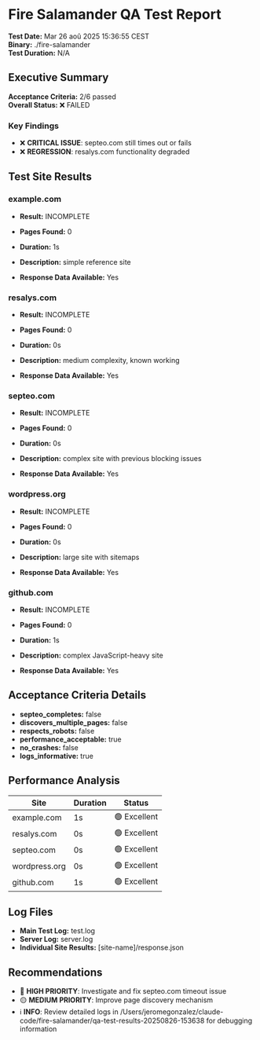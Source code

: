 # Fire Salamander QA Test Report

**Test Date:** Mar 26 aoû 2025 15:36:55 CEST  
**Binary:** ./fire-salamander  
**Test Duration:** N/A  

## Executive Summary

**Acceptance Criteria:** 2/6 passed  
**Overall Status:** ❌ FAILED

### Key Findings

- ❌ **CRITICAL ISSUE**: septeo.com still times out or fails
- ❌ **REGRESSION**: resalys.com functionality degraded

## Test Site Results

### example.com

- **Result:** INCOMPLETE
- **Pages Found:** 0
- **Duration:** 1s
- **Description:** simple reference site

- **Response Data Available:** Yes

### resalys.com

- **Result:** INCOMPLETE
- **Pages Found:** 0
- **Duration:** 0s
- **Description:** medium complexity, known working

- **Response Data Available:** Yes

### septeo.com

- **Result:** INCOMPLETE
- **Pages Found:** 0
- **Duration:** 0s
- **Description:** complex site with previous blocking issues

- **Response Data Available:** Yes

### wordpress.org

- **Result:** INCOMPLETE
- **Pages Found:** 0
- **Duration:** 0s
- **Description:** large site with sitemaps

- **Response Data Available:** Yes

### github.com

- **Result:** INCOMPLETE
- **Pages Found:** 0
- **Duration:** 1s
- **Description:** complex JavaScript-heavy site

- **Response Data Available:** Yes

## Acceptance Criteria Details

- **septeo_completes:** false
- **discovers_multiple_pages:** false
- **respects_robots:** false
- **performance_acceptable:** true
- **no_crashes:** false
- **logs_informative:** true

## Performance Analysis

| Site | Duration | Status |
|------|----------|--------|
| example.com | 1s | 🟢 Excellent |
| resalys.com | 0s | 🟢 Excellent |
| septeo.com | 0s | 🟢 Excellent |
| wordpress.org | 0s | 🟢 Excellent |
| github.com | 1s | 🟢 Excellent |

## Log Files

- **Main Test Log:** test.log
- **Server Log:** server.log
- **Individual Site Results:** [site-name]/response.json

## Recommendations

- 🔴 **HIGH PRIORITY**: Investigate and fix septeo.com timeout issue
- 🟡 **MEDIUM PRIORITY**: Improve page discovery mechanism
- ℹ️ **INFO**: Review detailed logs in /Users/jeromegonzalez/claude-code/fire-salamander/qa-test-results-20250826-153638 for debugging information
